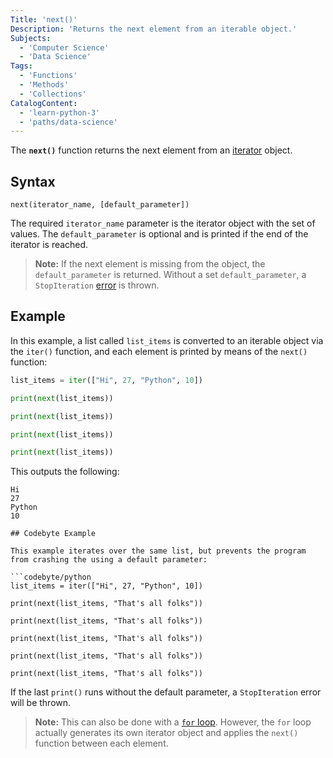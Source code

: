 ```yaml
---
Title: 'next()'
Description: 'Returns the next element from an iterable object.'
Subjects:
  - 'Computer Science'
  - 'Data Science'
Tags:
  - 'Functions'
  - 'Methods'
  - 'Collections'
CatalogContent:
  - 'learn-python-3'
  - 'paths/data-science'
---
```


The **`next()`** function returns the next element from an [iterator](https://www.codecademy.com/resources/docs/python/iterators) object.

## Syntax

```pseudo
next(iterator_name, [default_parameter])
```
The required `iterator_name` parameter is the iterator object with the set of values. The `default_parameter` is optional and is printed if the end of the iterator is reached.

> **Note:** If the next element is missing from the object, the `default_parameter` is returned. Without a set `default_parameter`, a `StopIteration` [error](https://www.codecademy.com/resources/docs/python/errors) is thrown.

## Example

In this example, a list called `list_items` is converted to an iterable object via the `iter()` function, and each element is printed by means of the `next()` function:

```py
list_items = iter(["Hi", 27, "Python", 10])

print(next(list_items))

print(next(list_items))

print(next(list_items))

print(next(list_items))
```

This outputs the following:

```shell
Hi
27
Python
10

## Codebyte Example

This example iterates over the same list, but prevents the program from crashing the using a default parameter:

```codebyte/python
list_items = iter(["Hi", 27, "Python", 10])

print(next(list_items, "That's all folks"))

print(next(list_items, "That's all folks"))

print(next(list_items, "That's all folks"))

print(next(list_items, "That's all folks"))

print(next(list_items, "That's all folks"))
```

If the last `print()` runs without the default parameter,  a `StopIteration` error will be thrown.

> **Note:** This can also be done with a [`for` loop](https://www.codecademy.com/resources/docs/python/loops). However, the `for` loop actually generates its own iterator object and applies the `next()` function between each element.
